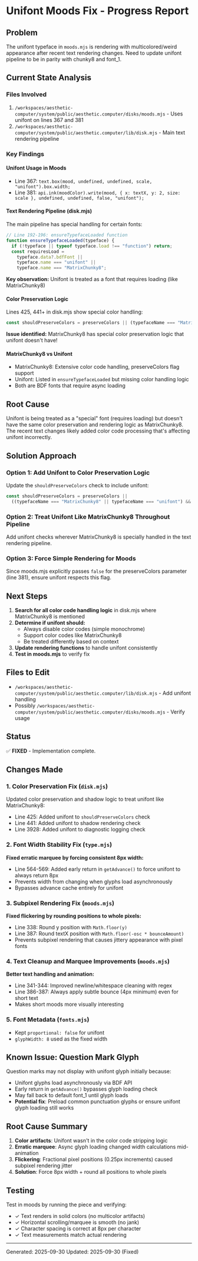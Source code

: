 # Unifont Moods Fix - Progress Report

## Problem
The unifont typeface in `moods.mjs` is rendering with multicolored/weird appearance after recent text rendering changes. Need to update unifont pipeline to be in parity with chunky8 and font_1.

## Current State Analysis

### Files Involved
1. `/workspaces/aesthetic-computer/system/public/aesthetic.computer/disks/moods.mjs` - Uses unifont on lines 367 and 381
2. `/workspaces/aesthetic-computer/system/public/aesthetic.computer/lib/disk.mjs` - Main text rendering pipeline

### Key Findings

#### Unifont Usage in Moods
- Line 367: `text.box(mood, undefined, undefined, scale, "unifont").box.width;`
- Line 381: `api.ink(moodColor).write(mood, { x: textX, y: 2, size: scale }, undefined, undefined, false, "unifont");`

#### Text Rendering Pipeline (disk.mjs)
The main pipeline has special handling for certain fonts:

```javascript
// Line 192-196: ensureTypefaceLoaded function
function ensureTypefaceLoaded(typeface) {
  if (!typeface || typeof typeface.load !== "function") return;
  const requiresLoad =
    typeface.data?.bdfFont ||
    typeface.name === "unifont" ||
    typeface.name === "MatrixChunky8";
```

**Key observation:** Unifont is treated as a font that requires loading (like MatrixChunky8)

#### Color Preservation Logic
Lines 425, 441+ in disk.mjs show special color handling:
```javascript
const shouldPreserveColors = preserveColors || (typefaceName === "MatrixChunky8" && containsColorCodes);
```

**Issue identified:** MatrixChunky8 has special color preservation logic that unifont doesn't have!

#### MatrixChunky8 vs Unifont
- MatrixChunky8: Extensive color code handling, preserveColors flag support
- Unifont: Listed in `ensureTypefaceLoaded` but missing color handling logic
- Both are BDF fonts that require async loading

## Root Cause
Unifont is being treated as a "special" font (requires loading) but doesn't have the same color preservation and rendering logic as MatrixChunky8. The recent text changes likely added color code processing that's affecting unifont incorrectly.

## Solution Approach

### Option 1: Add Unifont to Color Preservation Logic
Update the `shouldPreserveColors` check to include unifont:
```javascript
const shouldPreserveColors = preserveColors || 
  ((typefaceName === "MatrixChunky8" || typefaceName === "unifont") && containsColorCodes);
```

### Option 2: Treat Unifont Like MatrixChunky8 Throughout Pipeline
Add unifont checks wherever MatrixChunky8 is specially handled in the text rendering pipeline.

### Option 3: Force Simple Rendering for Moods
Since moods.mjs explicitly passes `false` for the preserveColors parameter (line 381), ensure unifont respects this flag.

## Next Steps

1. **Search for all color code handling logic** in disk.mjs where MatrixChunky8 is mentioned
2. **Determine if unifont should:**
   - Always disable color codes (simple monochrome)
   - Support color codes like MatrixChunky8
   - Be treated differently based on context
3. **Update rendering functions** to handle unifont consistently
4. **Test in moods.mjs** to verify fix

## Files to Edit
- `/workspaces/aesthetic-computer/system/public/aesthetic.computer/lib/disk.mjs` - Add unifont handling
- Possibly `/workspaces/aesthetic-computer/system/public/aesthetic.computer/disks/moods.mjs` - Verify usage

## Status
✅ **FIXED** - Implementation complete.

## Changes Made

### 1. Color Preservation Fix (`disk.mjs`)
Updated color preservation and shadow logic to treat unifont like MatrixChunky8:
- Line 425: Added unifont to `shouldPreserveColors` check
- Line 441: Added unifont to shadow rendering check  
- Line 3928: Added unifont to diagnostic logging check

### 2. Font Width Stability Fix (`type.mjs`)
**Fixed erratic marquee by forcing consistent 8px width:**
- Line 564-569: Added early return in `getAdvance()` to force unifont to always return 8px
- Prevents width from changing when glyphs load asynchronously
- Bypasses advance cache entirely for unifont

### 3. Subpixel Rendering Fix (`moods.mjs`)
**Fixed flickering by rounding positions to whole pixels:**
- Line 338: Round y position with `Math.floor(y)` 
- Line 387: Round textX position with `Math.floor(-osc * bounceAmount)`
- Prevents subpixel rendering that causes jittery appearance with pixel fonts

### 4. Text Cleanup and Marquee Improvements (`moods.mjs`)
**Better text handling and animation:**
- Line 341-344: Improved newline/whitespace cleaning with regex
- Line 386-387: Always apply subtle bounce (4px minimum) even for short text
- Makes short moods more visually interesting

### 5. Font Metadata (`fonts.mjs`)
- Kept `proportional: false` for unifont
- `glyphWidth: 8` used as the fixed width

## Known Issue: Question Mark Glyph
Question marks may not display with unifont glyph initially because:
- Unifont glyphs load asynchronously via BDF API
- Early return in `getAdvance()` bypasses glyph loading check
- May fall back to default font_1 until glyph loads
- **Potential fix**: Preload common punctuation glyphs or ensure unifont glyph loading still works

## Root Cause Summary
1. **Color artifacts**: Unifont wasn't in the color code stripping logic
2. **Erratic marquee**: Async glyph loading changed width calculations mid-animation
3. **Flickering**: Fractional pixel positions (0.25px increments) caused subpixel rendering jitter
4. **Solution**: Force 8px width + round all positions to whole pixels

## Testing
Test in moods by running the piece and verifying:
- ✓ Text renders in solid colors (no multicolor artifacts)
- ✓ Horizontal scrolling/marquee is smooth (no jank)
- ✓ Character spacing is correct at 8px per character
- ✓ Text measurements match actual rendering

---
Generated: 2025-09-30
Updated: 2025-09-30 (Fixed)
